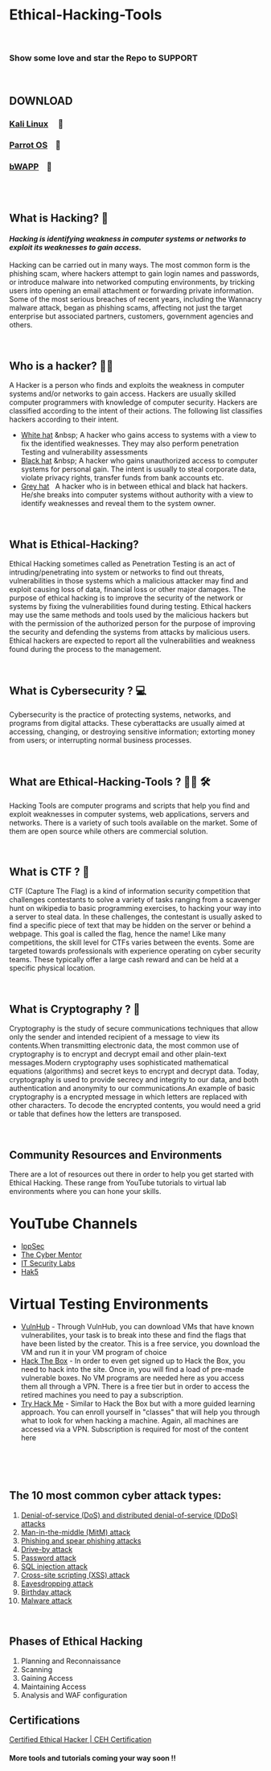 # Ethical-Hacking-Tools
<br>

### Show some love and star the Repo to SUPPORT 
<br>

## DOWNLOAD
### [Kali Linux](https://www.kali.org/downloads/) &nbsp; &nbsp; :dragon:   <br>
### [Parrot OS](https://parrotsec.org/download/) &nbsp;&nbsp; :parrot:   <br>
### [bWAPP](https://sourceforge.net/projects/bwapp/files/bee-box/) &nbsp;&nbsp; :bee:

<br><br>

## What is Hacking? :space_invader:
 #### <i>Hacking is identifying weakness in computer systems or networks to exploit its weaknesses to gain access.</i>
 <p>Hacking can be carried out in many ways. The most common form is the phishing scam, where hackers attempt to gain login names and passwords, or introduce malware into networked computing environments, by tricking users into opening an email attachment or forwarding private information.
Some of the most serious breaches of recent years, including the Wannacry malware attack, began as phishing scams, affecting not just the target enterprise but associated partners, customers, government agencies and others.</p>
<br>

## Who is a hacker? :man_technologist:
<p>A Hacker is a person who finds and exploits the weakness in computer systems and/or networks to gain access. Hackers are usually skilled computer programmers with knowledge of computer security.
Hackers are classified according to the intent of their actions. The following list classifies hackers according to their intent.</p>

* [White hat](https://en.wikipedia.org/wiki/White_hat_(computer_security)) &nbsp; A hacker who gains access to systems with a view to fix the identified weaknesses. They may also perform penetration Testing and vulnerability assessments
* [Black hat](https://en.wikipedia.org/wiki/Black_hat_(computer_security)) &nbsp; A hacker who gains unauthorized access to computer systems for personal gain. The intent is usually to steal corporate data, violate privacy rights, transfer funds from bank accounts etc.
* [Grey hat](https://en.wikipedia.org/wiki/Grey_hat) &nbsp; A hacker who is in between ethical and black hat hackers. He/she breaks into computer systems without authority with a view to identify weaknesses and reveal them to the system owner.
<br>

## What is Ethical-Hacking?
<p>Ethical Hacking sometimes called as Penetration Testing is an act of intruding/penetrating into system or networks to find out threats, vulnerabilities in those systems which a malicious attacker may find and exploit causing loss of data, financial loss or other major damages.  The purpose of ethical hacking is to improve the security of the network or systems by fixing the vulnerabilities found during testing. Ethical hackers may use the same methods and tools used by the malicious hackers but with the permission of the authorized person for the purpose of improving the security and defending the systems from attacks by malicious users.
Ethical hackers are expected to report all the vulnerabilities and weakness found during the process to the management.</p>
<br>

## What is Cybersecurity ? :computer:
<p>Cybersecurity is the practice of protecting systems, networks, and programs from digital attacks. These cyberattacks are usually aimed at accessing, changing, or destroying sensitive information; extorting money from users; or interrupting normal business processes.</p>
<br>

## What are Ethical-Hacking-Tools ? :man_technologist: :hammer_and_wrench:
<p>Hacking Tools are computer programs and scripts that help you find and exploit weaknesses in computer systems, web applications, servers and networks. There is a variety of such tools available on the market. Some of them are open source while others are commercial solution.</p>
<br>

## What is CTF ? :triangular_flag_on_post:
<p>
CTF (Capture The Flag) is a kind of information security competition that challenges contestants to solve a variety of tasks ranging from a scavenger hunt on wikipedia to basic programming exercises, to hacking your way into a server to steal data. In these challenges, the contestant is usually asked to find a specific piece of text that may be hidden on the server or behind a webpage. This goal is called the flag, hence the name!
Like many competitions, the skill level for CTFs varies between the events. Some are targeted towards professionals with experience operating on cyber security teams. These typically offer a large cash reward and can be held at a specific physical location.</p>
<br>

## What is Cryptography ? :currency_exchange:
<p>Cryptography is the study of secure communications techniques that allow only the sender and intended recipient of a message to view its contents.When transmitting electronic data, the most common use of cryptography is to encrypt and decrypt email and other plain-text messages.Modern cryptography uses sophisticated mathematical equations (algorithms) and secret keys to encrypt and decrypt data. Today, cryptography is used to provide secrecy and integrity to our data, and both authentication and anonymity to our communications.An example of basic cryptography is a encrypted message in which letters are replaced with other characters. To decode the encrypted contents, you would need a grid or table that defines how the letters are transposed.</p>
<br>

## Community Resources and Environments
<p> There are a lot of resources out there in order to help you get started with Ethical Hacking. These range from YouTube tutorials to virtual lab environments where you can hone your skills.

# YouTube Channels
* [IppSec](https://www.youtube.com/channel/UCa6eh7gCkpPo5XXUDfygQQA)
* [The Cyber Mentor](https://www.youtube.com/channel/UC0ArlFuFYMpEewyRBzdLHiw)
* [IT Security Labs](https://www.youtube.com/channel/UCXPdZsu8g1nKerd-o5A75vA)
* [Hak5](https://www.youtube.com/channel/UC3s0BtrBJpwNDaflRSoiieQ)

# Virtual Testing Environments
* [VulnHub](https://www.vulnhub.com/) - Through VulnHub, you can download VMs that have known vulnerabilites, your task is to break into these and find the flags that have been listed by the creator. This is a free service, you download the VM and run it in your VM program of choice
* [Hack The Box](https://www.hackthebox.eu/) - In order to even get signed up to Hack the Box, you need to hack into the site. Once in, you will find a load of pre-made vulnerable boxes. No VM programs are needed here as you access them all through a VPN. There is a free tier but in order to access the retired machines you need to pay a subscription.
* [Try Hack Me](https://tryhackme.com/) - Similar to Hack the Box but with a more guided learning approach. You can enroll yourself in "classes" that will help you through what to look for when hacking a machine. Again, all machines are accessed via a VPN. Subscription is required for most of the content here


<br><br><br>

## The 10 most common cyber attack types:

1) [Denial-of-service (DoS) and distributed denial-of-service (DDoS) attacks](https://blog.netwrix.com/2018/05/15/top-10-most-common-types-of-cyber-attacks/#Denial-of-service%20(DoS)%20and%20distributed%20denial-of-service%20(DDoS)%20attacks) &nbsp; <br>
2) [Man-in-the-middle (MitM) attack](https://blog.netwrix.com/2018/05/15/top-10-most-common-types-of-cyber-attacks/#Man-in-the-middle%20(MitM)%20attack) &nbsp; <br>
3) [Phishing and spear phishing attacks](https://blog.netwrix.com/2018/05/15/top-10-most-common-types-of-cyber-attacks/#Phishing%20and%20spear%20phishing%20attacks) &nbsp; <br>
4) [Drive-by attack](https://blog.netwrix.com/2018/05/15/top-10-most-common-types-of-cyber-attacks/#Drive-by%20attack) &nbsp; <br>
5) [Password attack](https://blog.netwrix.com/2018/05/15/top-10-most-common-types-of-cyber-attacks/#Password%20attack) &nbsp; <br>
6) [SQL injection attack](https://blog.netwrix.com/2018/05/15/top-10-most-common-types-of-cyber-attacks/#SQL%20injection%20attack) &nbsp; <br>
7) [Cross-site scripting (XSS) attack](https://blog.netwrix.com/2018/05/15/top-10-most-common-types-of-cyber-attacks/#Cross-site%20scripting%20(XSS)%20attack) &nbsp; <br>
8) [Eavesdropping attack](https://blog.netwrix.com/2018/05/15/top-10-most-common-types-of-cyber-attacks/#Eavesdropping%20attack) &nbsp; <br>
9) [Birthday attack](https://blog.netwrix.com/2018/05/15/top-10-most-common-types-of-cyber-attacks/#Birthday%20attack) &nbsp; <br>
10) [Malware attack](https://blog.netwrix.com/2018/05/15/top-10-most-common-types-of-cyber-attacks/#Malware%20attack) &nbsp; <br>

<br>

## Phases of Ethical Hacking

1) Planning and Reconnaissance
2) Scanning 
3) Gaining Access
4) Maintaining Access
5) Analysis and WAF configuration

## Certifications

[Certified Ethical Hacker | CEH Certification](https://www.eccouncil.org/programs/certified-ethical-hacker-ceh/) &nbsp; <br>

#### More tools and tutorials coming your way soon !!


